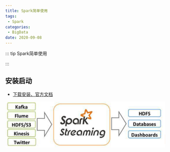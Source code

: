 ```yaml
---
title: Spark简单使用
tags:
 - Spark
categories:
 - BigData
date: 2020-09-08
---
```


::: tip
Spark简单使用

:::

<!-- more -->

## 安装启动

* [下载安装、官方文档](http://spark.apache.org/)

![img](./images/spark/spark01.png)


